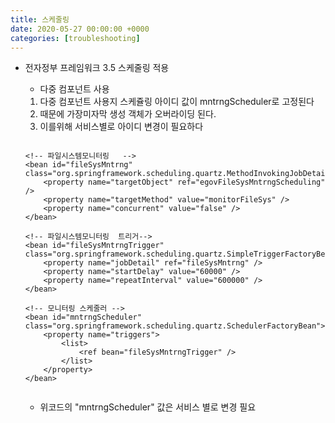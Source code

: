 ```yaml
---
title: 스케줄링
date: 2020-05-27 00:00:00 +0000
categories: [troubleshooting]
---
```


+ 전자정부 프레임워크 3.5 스케줄링 적용
	+ 다중 컴포넌트 사용

	1. 다중 컴포넌트 사용지 스케쥴링 아이디 값이 mntrngScheduler로 고정된다
	1. 때문에 가장미자막 생성 객체가 오버라이딩 된다.
	1. 이를위해 서비스별로 아이디 변경이 필요하다

	```

	<!-- 파일시스템모니터링   -->
	<bean id="fileSysMntrng" class="org.springframework.scheduling.quartz.MethodInvokingJobDetailFactoryBean">
		<property name="targetObject" ref="egovFileSysMntrngScheduling" />
		<property name="targetMethod" value="monitorFileSys" />
		<property name="concurrent" value="false" />
	</bean>

	<!-- 파일시스템모니터링  트리거-->
	<bean id="fileSysMntrngTrigger" class="org.springframework.scheduling.quartz.SimpleTriggerFactoryBean">
		<property name="jobDetail" ref="fileSysMntrng" />
		<property name="startDelay" value="60000" />
		<property name="repeatInterval" value="600000" />
	</bean>

	<!-- 모니터링 스케줄러 -->
	<bean id="mntrngScheduler" class="org.springframework.scheduling.quartz.SchedulerFactoryBean">
		<property name="triggers">
			<list>
                <ref bean="fileSysMntrngTrigger" />
			</list>
		</property>
	</bean>

	
	```

	+ 위코드의 "mntrngScheduler" 값은 서비스 별로 변경 필요
